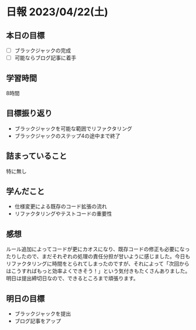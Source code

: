 # 日報 2023/04/22(土)

## 本日の目標
- [ ] ブラックジャックの完成
- [ ] 可能ならブログ記事に着手

## 学習時間
8時間

## 目標振り返り
- ブラックジャックを可能な範囲でリファクタリング
- ブラックジャックのステップ4の途中まで終了

## 詰まっていること
特に無し

## 学んだこと
- 仕様変更による既存のコード拡張の流れ
- リファクタリングやテストコードの重要性

## 感想
ルール追加によってコードが更にカオスになり、既存コードの修正も必要になったりしたので、まだそれぞれの処理の責任分担が甘いように感じました。今日もリファクタリングに時間をとられてしまったのですが、それによって「次回からはこうすればもっと効率よくできそう！」という気付きもたくさんありました。
明日は提出締切日なので、できるところまで頑張ります。

## 明日の目標
- ブラックジャックを提出
- ブログ記事をアップ

